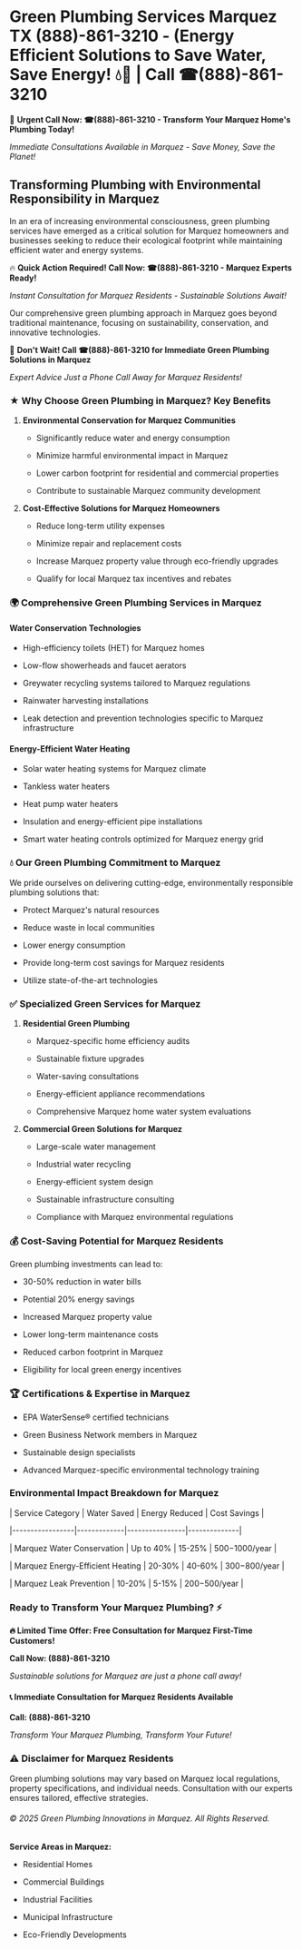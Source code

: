 # Green Plumbing Services Marquez TX (888)-861-3210 - (Energy Efficient Solutions to Save Water, Save Energy! 💧🌿 | Call ☎(888)-861-3210

🚨 **Urgent Call Now: ☎(888)-861-3210 - Transform Your Marquez Home's Plumbing Today!**
*Immediate Consultations Available in Marquez - Save Money, Save the Planet!*

## Transforming Plumbing with Environmental Responsibility in Marquez

In an era of increasing environmental consciousness, green plumbing services have emerged as a critical solution for Marquez homeowners and businesses seeking to reduce their ecological footprint while maintaining efficient water and energy systems. 

🔥 **Quick Action Required! Call Now: ☎(888)-861-3210 - Marquez Experts Ready!**
*Instant Consultation for Marquez Residents - Sustainable Solutions Await!*

Our comprehensive green plumbing approach in Marquez goes beyond traditional maintenance, focusing on sustainability, conservation, and innovative technologies.

🚨 **Don't Wait! Call ☎(888)-861-3210 for Immediate Green Plumbing Solutions in Marquez**
*Expert Advice Just a Phone Call Away for Marquez Residents!*

### ★ Why Choose Green Plumbing in Marquez? Key Benefits

1. **Environmental Conservation for Marquez Communities** 
   - Significantly reduce water and energy consumption
   - Minimize harmful environmental impact in Marquez
   - Lower carbon footprint for residential and commercial properties
   - Contribute to sustainable Marquez community development

2. **Cost-Effective Solutions for Marquez Homeowners** 
   - Reduce long-term utility expenses
   - Minimize repair and replacement costs
   - Increase Marquez property value through eco-friendly upgrades
   - Qualify for local Marquez tax incentives and rebates

### 🌍 Comprehensive Green Plumbing Services in Marquez

#### Water Conservation Technologies
- High-efficiency toilets (HET) for Marquez homes
- Low-flow showerheads and faucet aerators
- Greywater recycling systems tailored to Marquez regulations
- Rainwater harvesting installations
- Leak detection and prevention technologies specific to Marquez infrastructure

#### Energy-Efficient Water Heating
- Solar water heating systems for Marquez climate
- Tankless water heaters
- Heat pump water heaters
- Insulation and energy-efficient pipe installations
- Smart water heating controls optimized for Marquez energy grid

### 💧 Our Green Plumbing Commitment to Marquez

We pride ourselves on delivering cutting-edge, environmentally responsible plumbing solutions that:
- Protect Marquez's natural resources
- Reduce waste in local communities
- Lower energy consumption
- Provide long-term cost savings for Marquez residents
- Utilize state-of-the-art technologies

### ✅ Specialized Green Services for Marquez

1. **Residential Green Plumbing**
   - Marquez-specific home efficiency audits
   - Sustainable fixture upgrades
   - Water-saving consultations
   - Energy-efficient appliance recommendations
   - Comprehensive Marquez home water system evaluations

2. **Commercial Green Solutions for Marquez**
   - Large-scale water management
   - Industrial water recycling
   - Energy-efficient system design
   - Sustainable infrastructure consulting
   - Compliance with Marquez environmental regulations

### 💰 Cost-Saving Potential for Marquez Residents

Green plumbing investments can lead to:
- 30-50% reduction in water bills
- Potential 20% energy savings
- Increased Marquez property value
- Lower long-term maintenance costs
- Reduced carbon footprint in Marquez
- Eligibility for local green energy incentives

### 🏆 Certifications & Expertise in Marquez

- EPA WaterSense® certified technicians
- Green Business Network members in Marquez
- Sustainable design specialists
- Advanced Marquez-specific environmental technology training

### Environmental Impact Breakdown for Marquez

| Service Category | Water Saved | Energy Reduced | Cost Savings |
|-----------------|-------------|----------------|--------------|
| Marquez Water Conservation | Up to 40% | 15-25% | $500-$1000/year |
| Marquez Energy-Efficient Heating | 20-30% | 40-60% | $300-$800/year |
| Marquez Leak Prevention | 10-20% | 5-15% | $200-$500/year |

### Ready to Transform Your Marquez Plumbing? ⚡

**🔥 Limited Time Offer: Free Consultation for Marquez First-Time Customers!**

**Call Now: (888)-861-3210**
*Sustainable solutions for Marquez are just a phone call away!*

#### 📞 Immediate Consultation for Marquez Residents Available

**Call: (888)-861-3210**
*Transform Your Marquez Plumbing, Transform Your Future!*

### ⚠️ Disclaimer for Marquez Residents

Green plumbing solutions may vary based on Marquez local regulations, property specifications, and individual needs. Consultation with our experts ensures tailored, effective strategies.

###### © 2025 Green Plumbing Innovations in Marquez. All Rights Reserved.

**Service Areas in Marquez:** 
- Residential Homes
- Commercial Buildings
- Industrial Facilities
- Municipal Infrastructure
- Eco-Friendly Developments